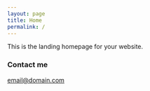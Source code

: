 ```yaml
---
layout: page
title: Home
permalink: /
---
```


This is the landing homepage for your website.

### Contact me

[email@domain.com](mailto:email@domain.com)
